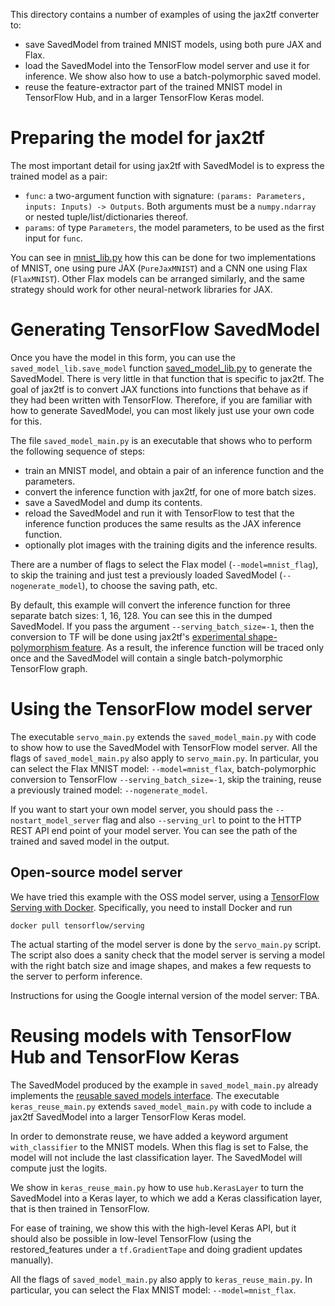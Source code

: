 
This directory contains a number of examples of using the jax2tf converter to:

  * save SavedModel from trained MNIST models, using both pure JAX and Flax.
  * load the SavedModel into the TensorFlow model server and use it for
    inference. We show also how to use a batch-polymorphic saved model.
  * reuse the feature-extractor part of the trained MNIST model in
    TensorFlow Hub, and in a larger TensorFlow Keras model.

Preparing the model for jax2tf
==============================

The most important detail for using jax2tf with SavedModel is to express
the trained model as a pair:

  * `func`: a two-argument function with signature:
   `(params: Parameters, inputs: Inputs) -> Outputs`.
   Both arguments must be a `numpy.ndarray` or
   nested tuple/list/dictionaries thereof.
  * `params`: of type `Parameters`, the model parameters, to be used as the
  first input for `func`.

You can see in [mnist_lib.py](mnist_lib.py) how this can be done for two 
implementations of MNIST, one using pure JAX (`PureJaxMNIST`) and a CNN
one using Flax (`FlaxMNIST`). Other Flax models can be arranged similarly,
and the same strategy should work for other neural-network libraries for JAX.

Generating TensorFlow SavedModel
=====================

Once you have the model in this form, you can use the
`saved_model_lib.save_model` function [saved_model_lib.py](saved_model_lib.py)
to generate the SavedModel. There is very little in that function that is
specific to jax2tf. The goal of jax2tf is to convert JAX functions
into functions that behave as if they had been written with TensorFlow.
Therefore, if you are familiar with how to generate SavedModel, you can most
likely just use your own code for this.

The file `saved_model_main.py` is an executable that shows who to perform the following
sequence of steps:

   * train an MNIST model, and obtain a pair of an inference function and the parameters.
   * convert the inference function with jax2tf, for one of more batch sizes.
   * save a SavedModel and dump its contents.
   * reload the SavedModel and run it with TensorFlow to test that the inference
   function produces the same results as the JAX inference function.
   * optionally plot images with the training digits and the inference results.

There are a number of flags to select the Flax model (`--model=mnist_flag`),
to skip the training and just test a previously loaded
SavedModel (`--nogenerate_model`), to choose the saving path, etc.

By default, this example will convert the inference function for three separate
batch sizes: 1, 16, 128. You can see this in the dumped SavedModel. If you
pass the argument `--serving_batch_size=-1`, then the conversion to TF will
be done using jax2tf's
[experimental shape-polymorphism feature](https://github.com/google/jax/blob/master/jax/experimental/jax2tf/README.md#shape-polymorphic-conversion).
As a result, the inference function will be traced only once and the SavedModel
will contain a single batch-polymorphic TensorFlow graph.

Using the TensorFlow model server
=================================

The executable `servo_main.py` extends the `saved_model_main.py` with code to
show how to use the SavedModel with TensorFlow model server. All the flags
of `saved_model_main.py` also apply to `servo_main.py`. In particular, you
can select the Flax MNIST model: `--model=mnist_flax`,
batch-polymorphic conversion to TensorFlow `--serving_batch_size=-1`,
skip the training, reuse a previously trained model: `--nogenerate_model`.

If you want to start your own model server, you should pass the
`--nostart_model_server` flag and also `--serving_url` to point to the
HTTP REST API end point of your model server. You can see the path of the
trained and saved model in the output.

Open-source model server
------------------------

We have tried this example with the OSS model server, using a
[TensorFlow Serving with Docker](https://www.tensorflow.org/tfx/serving/docker).
Specifically, you need to install Docker and run

```
docker pull tensorflow/serving
```

The actual starting of the model server is done by the `servo_main.py` script.
The script also does a sanity check that the model server is serving a model
with the right batch size and image shapes, and makes a few requests to the
server to perform inference.

Instructions for using the Google internal version of the model server: TBA.


Reusing models with TensorFlow Hub and TensorFlow Keras
=======================================================

The SavedModel produced by the example in `saved_model_main.py` already
implements the [reusable saved models interface](https://www.tensorflow.org/hub/reusable_saved_models).
The executable `keras_reuse_main.py` extends `saved_model_main.py` with code
to include a jax2tf SavedModel into a larger TensorFlow Keras model.

In order to demonstrate reuse, we have added a keyword argument `with_classifier`
to the MNIST models. When this flag is set to False, the model will not include
the last classification layer. The SavedModel will compute just the logits.

We show in `keras_reuse_main.py` how to use `hub.KerasLayer` to turn the
SavedModel into a Keras layer, to which we add a Keras classification layer,
that is then trained in TensorFlow.

For ease of training, we show this with the high-level Keras API, but it should
also be possible in low-level TensorFlow (using the restored_features under
a `tf.GradientTape` and doing gradient updates manually).

All the flags of `saved_model_main.py` also apply to `keras_reuse_main.py`.
In particular, you can select the Flax MNIST model: `--model=mnist_flax`.
